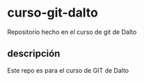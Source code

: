 # curso-git-dalto
Repositorio hecho en el curso de git de Dalto

## descripción
Este repo es para el curso de GIT de Dalto
